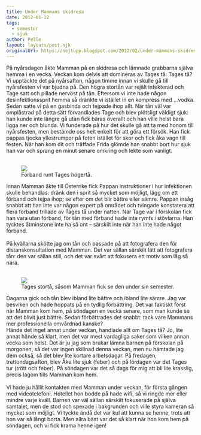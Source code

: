 ```yaml
---
title: Under Mammans skidresa
date: 2012-01-12
tags: 
  - semester
  - sjuk	
author: Pelle
layout: layouts/post.njk
originalUrl: https://nejtupp.blogspot.com/2012/02/under-mammans-skidresa.html
---
```


På nyårsdagen åkte Mamman på en skidresa och lämnade grabbarna själva hemma i en vecka. Veckan kom delvis att domineras av Tages tå. Tages tå? Vi upptäckte det på nyårsafton, någon timme innan vi skulle gå till nyårsfesten vi var bjudna på. Den högra stortån var rejält infekterad och Tage satt och pillade nervöst på tån. Eftersom vi inte hade någon desinfektionssprit hemma så dränkte vi istället in en kompress med ...vodka. Sedan satte vi på en gasbinda och tejpade ihop allt. När tån väl var omplåstrad på detta sätt förvandlades Tage och blev plötsligt väldigt sjuk: han kunde inte längre gå utan fick bäras överallt och han ville helst bara ligga ner och blunda. Vi funderade på hur det skulle gå att ta med honom till nyårsfesten, men bestämde oss helt enkelt för att göra ett försök. Han fick pappas tjocka yllestrumpor på foten istället för skor och fick åka vagn till festen. När han kom dit och träffade Frida glömde han snabbt bort hur sjuk han var och sprang en minut senare omkring och lekte som vanligt.<br><br>

<figure>
	<img src="../../../../img/Tages+ta%CC%8A-_MG_0740.jpg">
	<figcaption>Förband runt Tages högertå.</figcaption>
</figure>Innan Mamman åkte till Österrike fick Pappan instruktioner i hur infektionen skulle behandlas: dränk den i sprit så mycket som möjligt, lägg om ett förband och tejpa ihop; se efter om det blir bättre eller sämre. Pappan insåg snabbt att han inte var någon expert på området och tvingade konstatera att flera förband trillade av Tages tå under natten. När Tage var i förskolan fick han vara utan förband, för tån med förband hade inte rymts i stövlarna. Han tycktes åtminstone inte ha så ont – särskilt inte när han inte hade något förband.<br><br>På kvällarna skötte jag om tån och passade på att fotografera den för distanskonsultation med Mamman. Det var sällan särskilt lätt att fotografera tån: den var sällan still, och det var svårt att fokusera ett motiv som låg så nära.<br><br>

<figure>
	<img src="../../../../img/collage.png">
	<figcaption>Tages stortå, såsom Mamman fick se den under sin semester.</figcaption>
</figure>Dagarna gick och tån blev ibland lite bättre och ibland lite sämre. Jag var besviken och hade hoppats på en tydlig förbättring. Det var faktiskt först när Mamman kom hem, på söndagen en vecka senare, som man kunde se att det blivit just bättre. Sedan förbättrades det snabbt: tack vare Mammans mer professionella omvårdnad kanske?<br>Hände det inget annat under veckan, handlade allt om Tages tå? Jo, lite annat hände så klart, men det var mest vardagliga saker som vilken annan vecka som helst. Det är ju jag som brukar lämna barnen på förskolan på morgonen, så det var ingen skillnad denna veckan, men nu hämtade jag dem också, så det blev lite kortare arbetsdagar. På fredagen, trettondagsafton, blev Åke lite sjuk (feber) och på lördagen var det Tages tur (trött och feber). På söndagen var det så dags för mig att bli lite krasslig, precis lagom tills Mamman kom hem.<br><br>Vi hade ju hållit kontakten med Mamman under veckan, för första gången med videotelefoni. Hotellet hon bodde på hade wifi, så vi ringde mer eller mindre varje kväll. Barnen var väl sällan särskilt fokuserade på själva samtalet, men de stod och spexade i bakgrunden och ville styra kameran så mycket som möjligt. Vi tyckte ändå det var kul att kunna se henne, trots att hon var så långt borta. Men allra bäst var det så klart när hon kom hem på söndagen, och vi fick krama henne igen!
